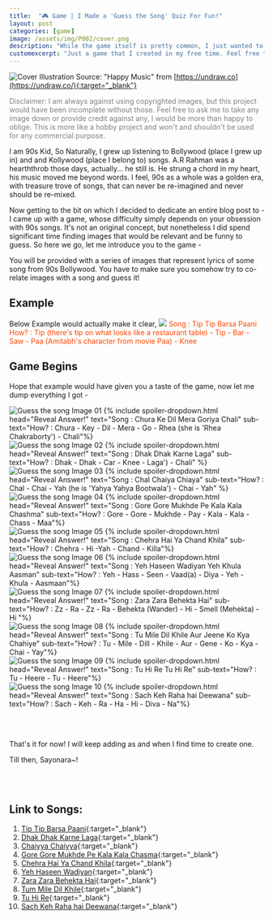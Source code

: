 ```yaml
---
title:  "🎮 Game | I Made a 'Guess the Song' Quiz For Fun!"
layout: post
categories: [game]
image: /assets/img/P002/cover.png
description: "While the game itself is pretty common, I just wanted to create one for others to have fun with."
customexcerpt: "Just a game that I created in my free time. Feel free to read through if you are a 90s Bollywood fan!"
---
```

![Cover](/assets/img/P002/cover.png)
Illustration Source: "Happy Music" from [https://undraw.co](https://undraw.co/){:target="_blank"}

<p style='color:grey'>Disclaimer: I am always against using copyrighted images, but this project would have been incomplete without those. Feel free to ask me to take any image down or provide credit against any, I would be more than happy to oblige. This is more like a hobby project and won't and shouldn't be used for any commercial purpose.</p>

I am 90s Kid, So Naturally, I grew up listening to Bollywood (place I grew up in) and and Kollywood (place I belong to) songs. A.R Rahman was a hearththrob those days, actually... he still is. He strung a chord in my heart, his music moved me beyond words. I feel, 90s as a whole was a golden era, with treasure trove of songs, that can never be re-imagined and never should be re-mixed. 

Now getting to the bit on which I decided to dedicate an entire blog post to - I came up with a game, whose difficulty simply depends on your obsession with 90s songs. It's not an original concept, but nonetheless I did spend significant time finding images that would be relevant and be funny to guess. So here we go, let me introduce you to the game -

You will be provided with a series of images that represent lyrics of some song from 90s Bollywood. You have to make sure you somehow try to co-relate images with a song and guess it! 

## Example
Below Example would actually make it clear,
![](/assets/img/P002/guess_the_song_example.png)
<span style='margin-top:5px;color:#FF4500;'>Song : Tip Tip Barsa Paani</span><br>
<span style='margin-top:5px;color:#FF4500;'>How? : Tip (there's tip on what looks like a restaurant table) - Tip - Bar - Saw - Paa (Amitabh's character from movie Paa) - Knee</span>

## Game Begins
Hope that example would have given you a taste of the game, now let me dump everything I got -

![Guess the song Image 01](/assets/img/P002/guess_the_song_01.png)
{% include spoiler-dropdown.html head="Reveal Answer!" text="Song : Chura Ke Dil Mera Goriya Chali" sub-text="How? : Chura - Key - Dil - Mera - Go - Rhea (she is 'Rhea Chakraborty') - Chali"%}
<br>
![Guess the song Image 02](/assets/img/P002/guess_the_song_02.png)
{% include spoiler-dropdown.html head="Reveal Answer!" text="Song : Dhak Dhak Karne Laga" sub-text="How? : Dhak - Dhak - Car - Knee - Laga') - Chali" %}
<br>
![Guess the song Image 03](/assets/img/P002/guess_the_song_03.png)
{% include spoiler-dropdown.html head="Reveal Answer!" text="Song : Chal Chaiya Chiaya" sub-text="How? : Chal - Chai - Yah (he is 'Yahya Yahya Bootwala') - Chai - Yah" %}
<br>
![Guess the song Image 04](/assets/img/P002/guess_the_song_04.png)
{% include spoiler-dropdown.html head="Reveal Answer!" text="Song : Gore Gore Mukhde Pe Kala Kala Chashma" sub-text="How? : Gore - Gore - Mukhde - Pay - Kala - Kala - Chass - Maa"%}
<br>
![Guess the song Image 05](/assets/img/P002/guess_the_song_05.png)
{% include spoiler-dropdown.html head="Reveal Answer!" text="Song : Chehra Hai Ya Chand Khila" sub-text="How? : Chehra - Hi -Yah - Chand - Killa"%}
<br>
![Guess the song Image 06](/assets/img/P002/guess_the_song_06.png)
{% include spoiler-dropdown.html head="Reveal Answer!" text="Song : Yeh Haseen Wadiyan Yeh Khula Aasman" sub-text="How? : Yeh - Hass - Seen - Vaad(a) - Diya - Yeh - Khula - Aasmaan"%}
<br>
![Guess the song Image 07](/assets/img/P002/guess_the_song_07.png)
{% include spoiler-dropdown.html head="Reveal Answer!" text="Song : Zara Zara Behekta Hai" sub-text="How? : Zz - Ra - Zz - Ra - Behekta (Wander) - Hi - Smell (Mehekta) - Hi
"%}
<br>
![Guess the song Image 08](/assets/img/P002/guess_the_song_08.png)
{% include spoiler-dropdown.html head="Reveal Answer!" text="Song : Tu Mile Dil Khile Aur Jeene Ko Kya Chahiye" sub-text="How? : Tu - Mile - Dill - Khile - Aur - Gene - Ko - Kya - Chai - Yay"%}
<br>
![Guess the song Image 09](/assets/img/P002/guess_the_song_09.png)
{% include spoiler-dropdown.html head="Reveal Answer!" text="Song : Tu Hi Re Tu Hi Re" sub-text="How? : Tu - Heere - Tu - Heere"%}
<br>
![Guess the song Image 10](/assets/img/P002/guess_the_song_10.png)
{% include spoiler-dropdown.html head="Reveal Answer!" text="Song : Sach Keh Raha hai Deewana" sub-text="How? : Sach - Keh - Ra - Ha - Hi - Diva - Na"%}

<br><br>

That's it for now! I will keep adding as and when I find time to create one. 

Till then, Sayonara~! 

<br><br>

## Link to Songs:
1. [Tip Tip Barsa Paani](https://www.youtube.com/watch?v=BtlnpBb4O8E){:target="_blank"}
2. [Dhak Dhak Karne Laga](https://www.youtube.com/watch?v=wWuqJI_kOLQ){:target="_blank"}
3. [Chaiyya Chaiyya](https://www.youtube.com/watch?v=0v1It89cKxY){:target="_blank"}
4. [Gore Gore Mukhde Pe Kala Kala Chasma](https://www.youtube.com/watch?v=Q_fpEt216FA){:target="_blank"}
5. [Chehra Hai Ya Chand Khila](https://www.youtube.com/watch?v=_mzdkxnU4mU){:target="_blank"}
6. [Yeh Haseen Wadiyan](https://www.youtube.com/watch?v=z-vcE-UTc-0){:target="_blank"}
7. [Zara Zara Behekta Hai](https://www.youtube.com/watch?v=a71xD6RyOok){:target="_blank"}
8. [Tum Mile Dil Khile](https://www.youtube.com/watch?v=GtslrDs3RWY){:target="_blank"}
9. [Tu Hi Re](https://www.youtube.com/watch?v=R3J3IDgKOLM){:target="_blank"}
10. [Sach Keh Raha hai Deewana](https://www.youtube.com/watch?v=nya9D8kluE0){:target="_blank"} 